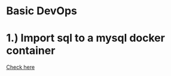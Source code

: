 # Basic DevOps

# 1.) Import sql to a mysql docker container


[Check here](https://github.com/KanjiAntony/DevOps/tree/main/Docker/Import%20From%20SQL)